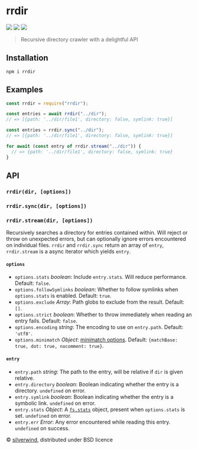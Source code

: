 # rrdir
[![](https://img.shields.io/npm/v/rrdir.svg?style=flat)](https://www.npmjs.org/package/rrdir) [![](https://img.shields.io/npm/dm/rrdir.svg)](https://www.npmjs.org/package/rrdir) [![](https://api.travis-ci.org/silverwind/rrdir.svg?style=flat)](https://travis-ci.org/silverwind/rrdir)

> Recursive directory crawler with a delightful API

## Installation
```console
npm i rrdir
```

## Examples
```js
const rrdir = require("rrdir");

const entries = await rrdir("../dir");
// => [{path: '../dir/file1', directory: false, symlink: true}]

const entries = rrdir.sync("../dir");
// => [{path: '../dir/file1', directory: false, symlink: true}]

for await (const entry of rrdir.stream("../dir")) {
  // => {path: '../dir/file1', directory: false, symlink: true}
}

```

## API

### `rrdir(dir, [options])`
### `rrdir.sync(dir, [options])`
### `rrdir.stream(dir, [options])`

Recursively searches a directory for entries contained within. Will reject or throw on unexpected errors, but can optionally ignore errors encountered on individual files. `rrdir` and `rrdir.sync` return an array of `entry`, `rrdir.stream` is a async iterator which yields `entry`.

#### `options`

- `options.stats` *boolean*: Include `entry.stats`. Will reduce performance. Default: `false`.
- `options.followSymlinks` *boolean*: Whether to follow symlinks when `options.stats` is enabled. Default: `true`.
- `options.exclude` *Array*: Path globs to exclude from the result. Default: `[]`.
- `options.strict` *boolean*: Whether to throw immediately when reading an entry fails. Default: `false`.
- `options.encoding` *string*: The encoding to use on `entry.path`. Default: `'utf8'`.
- `options.minimatch` *Object*: [minimatch options](https://github.com/isaacs/minimatch#options). Default: `{matchBase: true, dot: true, nocomment: true}`.

#### `entry`

- `entry.path` *string*: The path to the entry, will be relative if `dir` is given relative.
- `entry.directory` *boolean*: Boolean indicating whether the entry is a directory. `undefined` on error.
- `entry.symlink` *boolean*: Boolean indicating whether the entry is a symbolic link. `undefined` on error.
- `entry.stats` *Object*: A [`fs.stats`](https://nodejs.org/api/fs.html#fs_class_fs_stats) object, present when `options.stats` is set. `undefined` on error.
- `entry.err` *Error*: Any error encountered while reading this entry. `undefined` on success.

© [silverwind](https://github.com/silverwind), distributed under BSD licence
